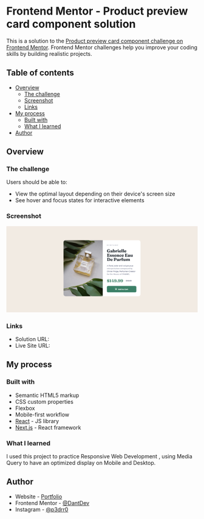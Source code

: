 # Frontend Mentor - Product preview card component solution

This is a solution to the [Product preview card component challenge on Frontend Mentor](https://www.frontendmentor.io/challenges/product-preview-card-component-GO7UmttRfa). Frontend Mentor challenges help you improve your coding skills by building realistic projects.

## Table of contents

- [Overview](#overview)
  - [The challenge](#the-challenge)
  - [Screenshot](#screenshot)
  - [Links](#links)
- [My process](#my-process)
  - [Built with](#built-with)
  - [What I learned](#what-i-learned)
- [Author](#author)

## Overview

### The challenge

Users should be able to:

- View the optimal layout depending on their device's screen size
- See hover and focus states for interactive elements

### Screenshot

![](Screenshot.png)

### Links

- Solution URL: [](https://github.com/DantDev/Product-preview)
- Live Site URL: [](https://sweet-puffpuff-f79ddf.netlify.app/)

## My process

### Built with

- Semantic HTML5 markup
- CSS custom properties
- Flexbox
- Mobile-first workflow
- [React](https://reactjs.org/) - JS library
- [Next.js](https://nextjs.org/) - React framework

### What I learned

I used this project to practice Responsive Web Development , using Media Query to have an optimized display on Mobile and Desktop.

## Author

- Website - [Portfolio](https://wondrous-chaja-b0f2e7.netlify.app/)
- Frontend Mentor - [@DantDev](https://www.frontendmentor.io/profile/DantDev)
- Instagram - [@p3drr0](https://www.instagram.com/p3drr0)

